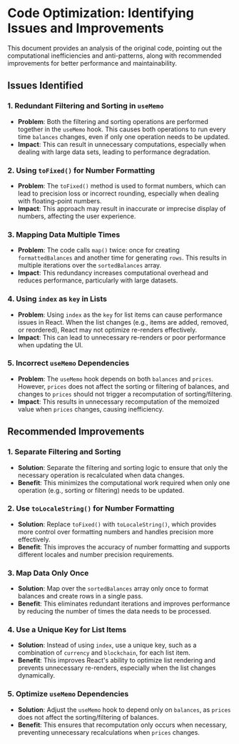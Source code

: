 # Code Optimization: Identifying Issues and Improvements

This document provides an analysis of the original code, pointing out the computational inefficiencies and anti-patterns, along with recommended improvements for better performance and maintainability.

## Issues Identified

### 1. Redundant Filtering and Sorting in `useMemo`

- **Problem**: Both the filtering and sorting operations are performed together in the `useMemo` hook. This causes both operations to run every time `balances` changes, even if only one operation needs to be updated.
- **Impact**: This can result in unnecessary computations, especially when dealing with large data sets, leading to performance degradation.

### 2. Using `toFixed()` for Number Formatting

- **Problem**: The `toFixed()` method is used to format numbers, which can lead to precision loss or incorrect rounding, especially when dealing with floating-point numbers.
- **Impact**: This approach may result in inaccurate or imprecise display of numbers, affecting the user experience.

### 3. Mapping Data Multiple Times

- **Problem**: The code calls `map()` twice: once for creating `formattedBalances` and another time for generating `rows`. This results in multiple iterations over the `sortedBalances` array.
- **Impact**: This redundancy increases computational overhead and reduces performance, particularly with large datasets.

### 4. Using `index` as `key` in Lists

- **Problem**: Using `index` as the `key` for list items can cause performance issues in React. When the list changes (e.g., items are added, removed, or reordered), React may not optimize re-renders effectively.
- **Impact**: This can lead to unnecessary re-renders or poor performance when updating the UI.

### 5. Incorrect `useMemo` Dependencies

- **Problem**: The `useMemo` hook depends on both `balances` and `prices`. However, `prices` does not affect the sorting or filtering of balances, and changes to `prices` should not trigger a recomputation of sorting/filtering.
- **Impact**: This results in unnecessary recomputation of the memoized value when `prices` changes, causing inefficiency.

## Recommended Improvements

### 1. Separate Filtering and Sorting

- **Solution**: Separate the filtering and sorting logic to ensure that only the necessary operation is recalculated when data changes.
- **Benefit**: This minimizes the computational work required when only one operation (e.g., sorting or filtering) needs to be updated.

### 2. Use `toLocaleString()` for Number Formatting

- **Solution**: Replace `toFixed()` with `toLocaleString()`, which provides more control over formatting numbers and handles precision more effectively.
- **Benefit**: This improves the accuracy of number formatting and supports different locales and number precision requirements.

### 3. Map Data Only Once

- **Solution**: Map over the `sortedBalances` array only once to format balances and create rows in a single pass.
- **Benefit**: This eliminates redundant iterations and improves performance by reducing the number of times the data needs to be processed.

### 4. Use a Unique Key for List Items

- **Solution**: Instead of using `index`, use a unique key, such as a combination of `currency` and `blockchain`, for each list item.
- **Benefit**: This improves React's ability to optimize list rendering and prevents unnecessary re-renders, especially when the list changes dynamically.

### 5. Optimize `useMemo` Dependencies

- **Solution**: Adjust the `useMemo` hook to depend only on `balances`, as `prices` does not affect the sorting/filtering of balances.
- **Benefit**: This ensures that recomputation only occurs when necessary, preventing unnecessary recalculations when `prices` changes.
